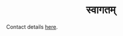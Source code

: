 ###

<h1 align="center"> स्वागतम् </h1>

Contact details <a href="https://rajrkane.com/contact">here</a>.
